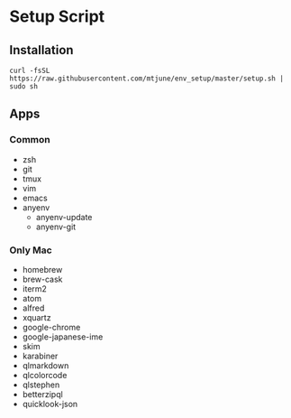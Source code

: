 # Setup Script

## Installation

```
curl -fsSL https://raw.githubusercontent.com/mtjune/env_setup/master/setup.sh | sudo sh
```




## Apps

### Common

* zsh
* git
* tmux
* vim
* emacs
* anyenv
  - anyenv-update
  - anyenv-git

### Only Mac

* homebrew
* brew-cask
* iterm2
* atom
* alfred
* xquartz
* google-chrome
* google-japanese-ime
* skim
* karabiner
* qlmarkdown
* qlcolorcode
* qlstephen
* betterzipql
* quicklook-json
